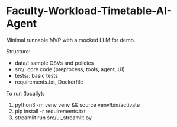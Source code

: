 # Faculty-Workload-Timetable-AI-Agent

Minimal runnable MVP with a mocked LLM for demo.

Structure:
- data/: sample CSVs and policies
- src/: core code (preprocess, tools, agent, UI)
- tests/: basic tests
- requirements.txt, Dockerfile

To run (locally):
1. python3 -m venv venv && source venv/bin/activate
2. pip install -r requirements.txt
3. streamlit run src/ui_streamlit.py

